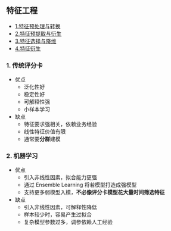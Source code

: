 ## 特征工程
- [1.特征预处理与转换](#1特征预处理与转换)
- [2.特征预提取与衍生](#2特征预提取与衍生)
- [3.特征选择与降维](#3特征选择与降维)
- [4.特征衍生](#4特征衍生)

### 1. 传统评分卡
- 优点
    - 泛化性好 
    - 稳定性好
    - 可解释性强
    - 小样本学习 
- 缺点
    - 特征要求强相关，依赖业务经验
    - 线性特征价值有限 
    - 通常要**分群**建模 

### 2. 机器学习
- 优点
    - 引入非线性因素，拟合能力更强
    - 通过 Ensemble Learning 将若模型打造成强模型
    - 支持更多弱模型入模，**不必像评分卡模型花大量时间筛选特征** 
- 缺点
    - 引入非线性因素，可解释性降低
    - 样本较少时，容易产生过拟合
    - 复杂模型参数过多，调参依赖人工经验 
